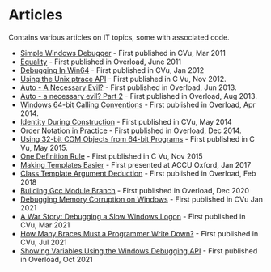 # Articles

Contains various articles on IT topics, some with associated code.

- [Simple Windows Debugger](Simple_Debugger) - First published in CVu, Mar 2011
- [Equality](Equality.md) - First published in Overload, June 2011
- [Debugging In Win64](Simple_Debugger/DebuggingInWin64.md) - First published in CVu, Jan 2012
- [Using the Unix ptrace API](Linux_Debugger) - First published in C Vu, Nov 2012.
- [Auto - A Necessary Evil?](Auto/Auto_Part1.md) - First published in Overload, Jun 2013.
- [Auto - a necessary evil? Part 2](Auto/Auto_Part2.md) - First published in Overload, Aug 2013.
- [Windows 64-bit Calling Conventions](Windows_64bit_Calling_Conventions) - First published in Overload, Apr 2014.
- [Identity During Construction](Identity_during_construction) - First published in CVu, May 2014
- [Order Notation in Practice](OrderNotationInPractice) - First published in Overload, Dec 2014.
- [Using 32-bit COM Objects from 64-bit Programs](DllSurrogate) - First published in C Vu, May 2015.
- [One Definition Rule](OneDefinitionRule.md) - First published in C Vu, Nov 2015
- [Making Templates Easier](Making_Templates_Easier/Making_Templates_Easier.odp) - First presented at ACCU Oxford, Jan 2017
- [Class Template Argument Deduction](ClassTemplateArgumentDeduction.md) - First published in Overload, Feb 2018
- [Building Gcc Module Branch](BuildingGccModuleBranch.md) - First published in Overload, Dec 2020
- [Debugging Memory Corruption on Windows](Debugging_Memory_Corruption_On_Windows) - First published in CVu Jan 2021
- [A War Story: Debugging a Slow Windows Logon](Logon_Problems/DebuggingASlowLogon.md) - First published in CVu, Mar 2021
- [How Many Braces Must a Programmer Write Down?](ArrayInitialisation.md) - First published in CVu, Jul 2021
- [Showing Variables Using the Windows Debugging API](Debugging_Optimised_Code/Readme.md) - First published in Overload, Oct 2021
